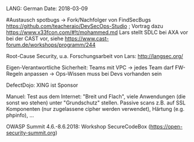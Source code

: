 LANG: German
Date: 2018-03-09

#Austausch
spotbugs -> Fork/Nachfolger von FindSecBugs 
https://github.com/teacheraio/DevSecOps-Studio ; Vortrag dazu https://www.x33fcon.com/#!t/mohammed.md
Lars stellt SDLC bei AXA vor bei der CAST vor, siehe https://www.cast-forum.de/workshops/programm/244

Root-Cause Security, u.a. Forschungsarbeit von Lars: http://langsec.org/

Eigen-Verantwortliche Sicherheit: Teams mit VPC -> jedes Team darf FW-Regeln anpassen -> Ops-Wissen muss bei Devs vorhanden sein

DefectDojo: XING ist Sponsor 

Manuel: Test aus dem Internet: "Breit und Flach", viele Anwendungen (die sonst wo stehen) unter "Grundschutz" stellen. Passive scans z.B. auf SSL Komponenten (nur zugelassene cipher werden verwendet), Härtung (e.g. phpinfo),  ...

OWASP Summit 4.6.-8.6.2018: Workshop SecureCodeBox (https://open-security-summit.org)
